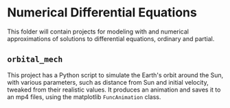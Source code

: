 # Numerical Differential Equations

This folder will contain projects for modeling with and numerical approximations of solutions
to differential equations, ordinary and partial.

## `orbital_mech`

This project has a Python script to simulate the Earth's orbit around the Sun,
with various parameters, such as distance from Sun and initial velocity,
tweaked from their realistic values. It produces an animation and saves it to
an mp4 files, using the matplotlib `FuncAnimation` class.
